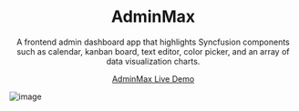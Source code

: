 <h1 align="center">AdminMax</h1>

<p align="center">A frontend admin dashboard app that highlights Syncfusion components such as calendar, kanban board, text editor, color picker, and an array of data visualization charts.</p>

<p align="center"><a href="https://adminmax.onrender.com/">AdminMax Live Demo</a></p>

![image](https://user-images.githubusercontent.com/97556168/235565338-f6a1b23d-a416-4a05-8f4a-6719e2d3ad6b.png)
